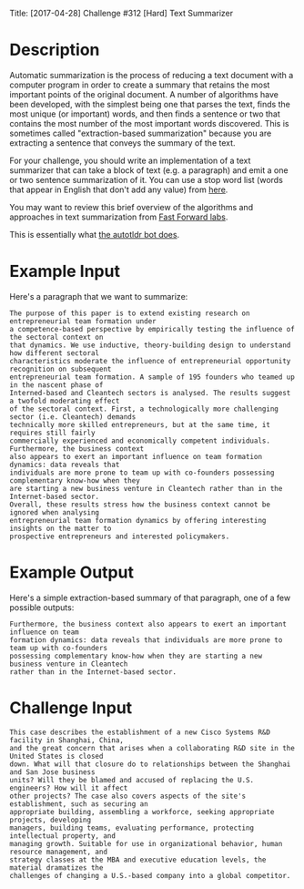 Title: [2017-04-28] Challenge #312 [Hard] Text Summarizer

# Description

Automatic summarization is the process of reducing a text document with a computer program in order to create a summary that retains the most important points of the original document. A number of algorithms have been developed, with the simplest being one that parses the text, finds the most unique (or important) words, and then finds a sentence or two that contains the most number of the most important words discovered. This is sometimes called "extraction-based summarization" because you are extracting a sentence that conveys the summary of the text. 

For your challenge, you should write an implementation of a text summarizer that can take a block of text (e.g. a paragraph) and emit a one or two sentence summarization of it. You can use a stop word list (words that appear in English that don't add any value) from [here](http://snowball.tartarus.org/algorithms/english/stop.txt).

You may want to review this brief overview of the algorithms and approaches in text summarization from [Fast Forward labs](http://blog.fastforwardlabs.com/post/141666523533/hp-luhn-and-the-heuristic-value-of-simplicity). 

This is essentially what [the autotldr bot does](https://www.reddit.com/r/autotldr/comments/31b9fm/faq_autotldr_bot/). 

# Example Input

Here's a paragraph that we want to summarize:

    The purpose of this paper is to extend existing research on entrepreneurial team formation under 
    a competence-based perspective by empirically testing the influence of the sectoral context on 
    that dynamics. We use inductive, theory-building design to understand how different sectoral 
    characteristics moderate the influence of entrepreneurial opportunity recognition on subsequent 
    entrepreneurial team formation. A sample of 195 founders who teamed up in the nascent phase of 
    Interned-based and Cleantech sectors is analysed. The results suggest a twofold moderating effect 
    of the sectoral context. First, a technologically more challenging sector (i.e. Cleantech) demands 
    technically more skilled entrepreneurs, but at the same time, it requires still fairly 
    commercially experienced and economically competent individuals. Furthermore, the business context 
    also appears to exert an important influence on team formation dynamics: data reveals that 
    individuals are more prone to team up with co-founders possessing complementary know-how when they 
    are starting a new business venture in Cleantech rather than in the Internet-based sector. 
    Overall, these results stress how the business context cannot be ignored when analysing 
    entrepreneurial team formation dynamics by offering interesting insights on the matter to 
    prospective entrepreneurs and interested policymakers.

# Example Output

Here's a simple extraction-based summary of that paragraph, one of a few possible outputs:

    Furthermore, the business context also appears to exert an important influence on team 
    formation dynamics: data reveals that individuals are more prone to team up with co-founders 
    possessing complementary know-how when they are starting a new business venture in Cleantech 
    rather than in the Internet-based sector. 

# Challenge Input

    This case describes the establishment of a new Cisco Systems R&D facility in Shanghai, China, 
    and the great concern that arises when a collaborating R&D site in the United States is closed 
    down. What will that closure do to relationships between the Shanghai and San Jose business 
    units? Will they be blamed and accused of replacing the U.S. engineers? How will it affect 
    other projects? The case also covers aspects of the site's establishment, such as securing an 
    appropriate building, assembling a workforce, seeking appropriate projects, developing 
    managers, building teams, evaluating performance, protecting intellectual property, and 
    managing growth. Suitable for use in organizational behavior, human resource management, and 
    strategy classes at the MBA and executive education levels, the material dramatizes the 
    challenges of changing a U.S.-based company into a global competitor.
